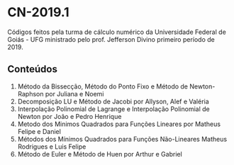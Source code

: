 # CN-2019.1
Códigos feitos pela turma de cálculo numérico da Universidade Federal de Goiás - UFG ministrado pelo prof. Jefferson Divino  primeiro período de 2019.

## Conteúdos
1. Método da Bissecção, Método do Ponto Fixo e Método de Newton-Raphson por Juliana e Noemi
2. Decomposição LU e Método de Jacobi por Allyson, Alef e Valéria
3. Interpolação Polinomial de Lagrange e Interpolação Polinomial de Newton por João e Pedro Henrique
4. Metodo dos Minimos Quadrados para Funções Lineares por Matheus Felipe e Daniel
5. Métodos dos Mínimos Quadrados para Funções Não-Lineares Matheus Rodrigues e Luis Felipe
6. Método de Euler e Método de Huen por Arthur e Gabriel 

